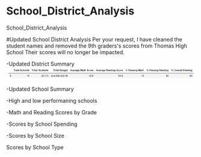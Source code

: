 # School_District_Analysis
School_District_Analysis

#Updated School District Analysis
Per your request, I have cleaned the student names and removed the 9th graders's scores from Thomas High School  Their scores will no longer be impacted.  

-Updated District Summary
![District](District%20Summary_Updated.png)


-Updated School Summary


-High and low performaning schools


-Math and Reading Scores by Grade



-Scores by School Spending




-Scores by School Size






Scores by School Type
